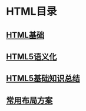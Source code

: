 # HTML目录

## [HTML基础](/前端/HTML/HTML基础.md)
## [HTML5语义化](/前端/HTML/HTML5语义化.md)
## [HTML5基础知识总结](/前端/HTML/HTML5基础知识总结.md)
## [常用布局方案](/前端/HTML/常用布局方案.md)